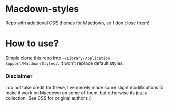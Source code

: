 # Macdown-styles
Repo with additional CSS themes for Macdown, so I don't lose them!

# How to use?
Simple clone this repo into `~/Library/Application Support/Macdown/Styles/`. It won't replace default styles.

### Disclaimer
I do not take credit for these, I've merely made some slight modifications to make it work on Macdown on some of them, but otherwise its just a collection. See CSS for original authors :)
